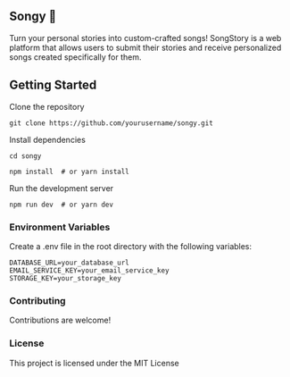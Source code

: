 ## Songy 🎵
Turn your personal stories into custom-crafted songs! SongStory is a web platform that allows users to submit their stories and receive personalized songs created specifically for them.

## Getting Started

Clone the repository

```env
git clone https://github.com/yourusername/songy.git

```

Install dependencies

```env
cd songy

```
```env
npm install  # or yarn install

```

Run the development server

```env
npm run dev  # or yarn dev

```

### Environment Variables

Create a .env file in the root directory with the following variables:

```env
DATABASE_URL=your_database_url
EMAIL_SERVICE_KEY=your_email_service_key
STORAGE_KEY=your_storage_key

```

### Contributing
Contributions are welcome!

### License
This project is licensed under the MIT License
